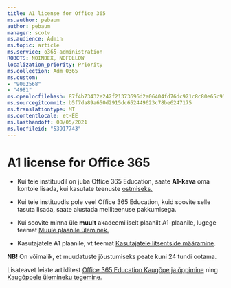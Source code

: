 ```yaml
---
title: A1 license for Office 365
ms.author: pebaum
author: pebaum
manager: scotv
ms.audience: Admin
ms.topic: article
ms.service: o365-administration
ROBOTS: NOINDEX, NOFOLLOW
localization_priority: Priority
ms.collection: Adm_O365
ms.custom:
- "9002568"
- "4981"
ms.openlocfilehash: 87f4b73432e242f21373696d2a06404fd76dc921c8c80e65c91e230cf0212ccc
ms.sourcegitcommit: b5f7da89a650d2915dc652449623c78be6247175
ms.translationtype: MT
ms.contentlocale: et-EE
ms.lasthandoff: 08/05/2021
ms.locfileid: "53917743"
---
```

# <a name="a1-license-for-office-365"></a>A1 license for Office 365

- Kui teie instituudil on juba Office 365 Education, saate **A1-kava** oma kontole lisada, kui kasutate teenuste [ostmiseks.](https://docs.microsoft.com/microsoft-365/commerce/buy-another-subscription#buy-another-subscription)

- Kui teie instituudis pole veel Office 365 Education, kuid soovite selle tasuta lisada, saate [](https://www.microsoft.com/education/products/office) alustada meiliteenuse pakkumisega.

- Kui soovite minna üle **muult** akadeemiliselt plaanilt A1-plaanile, lugege teemat [Muule plaanile üleminek.](https://docs.microsoft.com/microsoft-365/commerce/subscriptions/switch-plans-manually)

- Kasutajatele A1 plaanile, vt teemat [Kasutajatele litsentside määramine](https://docs.microsoft.com/microsoft-365/admin/manage/assign-licenses-to-users).

**NB!** On võimalik, et muudatuste jõustumiseks peate kuni 24 tundi ootama.

Lisateavet leiate artiklitest [Office 365 Education Kaugõpe ja õppimine](https://support.office.com/article/remote-teaching-and-learning-in-office-365-education-f651ccae-7b65-478b-8366-51bb884025c4) ning [Kaugõppele ülemineku tegemine.](https://www.microsoft.com/education/remote-learning)
